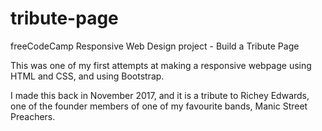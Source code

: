 # tribute-page
freeCodeCamp Responsive Web Design project - Build a Tribute Page

This was one of my first attempts at making a responsive webpage using HTML and CSS, and using Bootstrap.

I made this back in November 2017, and it is a tribute to Richey Edwards, one of the founder members of one of my favourite bands, Manic Street Preachers.
